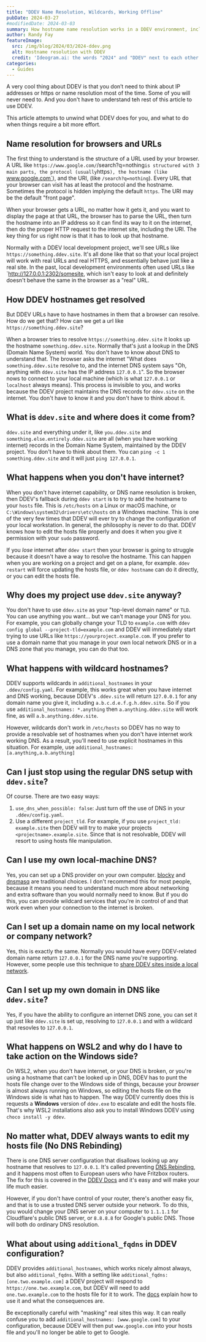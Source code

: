 ```yaml
---
title: "DDEV Name Resolution, Wildcards, Working Offline"
pubDate: 2024-03-27
#modifiedDate: 2024-03-03
summary: How hostname name resolution works in a DDEV environment, including how wildcards work
author: Randy Fay
featureImage:
  src: /img/blog/2024/03/2024-ddev.png
  alt: Hostname resolution with DDEV
  credit: 'Ideogram.ai: the words "2024" and "DDEV" next to each other'
categories:
  - Guides
---
```


A very cool thing about DDEV is that you don’t need to think about IP addresses or https or name resolution most of the time. Some of you will never need to. And you don't have to understand teh rest of this article to use DDEV.

This article attempts to unwind what DDEV does for you, and what to do when things require a bit more effort.

## Name resolution for browsers and URLs

The first thing to understand is the structure of a URL used by your browser. A URL like `https://www.google.com/`/search?q=nothing` is structured with 3 main parts, the protocol (usually `https`), the hostname (like `www.google.com`), and the URI, (like `/search?q=nothing`). Every URL that your browser can visit has at least the protocol and the hostname. Sometimes the protocol is hidden implying the default `https`. The URI may be the default "front page".

When your browser gets a URL, no matter how it gets it, and you want to display the page at that URL, the browser has to parse the URL, then turn the hostname into an IP address so it can find its way to it on the internet, then do the proper HTTP request to the internet site, including the URI. The key thing for us right now is that it has to look up that hostname.

Normally with a DDEV local development project, we'll see URLs like `https://something.ddev.site`. It's all done like that so that your local project will work with real URLs and real HTTPS, and essentially behave just like a real site. In the past, local development environments often used URLs like `http://127.0.0.1:2302/somesite, which isn't easy to look at and definitely doesn't behave the same in the browser as a "real" URL.

## How DDEV hostnames get resolved

But DDEV URLs have to have hostnames in them that a browser can resolve. How do we get that? How can we get a url like `https://something.ddev.site`?

When a browser tries to resolve `https://something.ddev.site` it looks up the hostname `something.ddev.site`. Normally that's just a lookup in the DNS (Domain Name System) world. You don't have to know about DNS to understand that. The browser asks the internet "What does `something.ddev.site` resolve to, and the internet DNS system says "Oh, anything with `ddev.site` has the IP address `127.0.0.1`". So the browser nows to connect to your local machine (which is what `127.0.0.1` or `localhost` always means). This process is invisible to you, and works because the DDEV project maintains the DNS records for `ddev.site` on the internet. You don't have to know it and you don't have to think about it.

## What is `ddev.site` and where does it come from?

`ddev.site` and everything under it, like `you.ddev.site` and `something.else.entirely.ddev.site` are all (when you have working internet) records in the Domain Name System, maintained by the DDEV project. You don't have to think about them. You can `ping -c 1 something.ddev.site` and it will just `ping 127.0.0.1`. 

## What happens when you don't have internet?

When you don't have internet capability, or DNS name resolution is broken, then DDEV's fallback during `ddev start` is to try to add the hostname to your `hosts` file. This is `/etc/hosts` on a Linux or macOS machine, or `C:\Windows\system32\drivers\etc\hosts` on a Windows machine. This is one of the very few times that DDEV will ever try to change the configuration of your local workstation. In general, the philosophy is never to do that. DDEV knows how to edit the hosts file properly and does it when you give it permission with your `sudo` password.

If you *lose* internet after `ddev start` then your browser is going to struggle because it doesn't have a way to resolve the hostname. This can happen when you are working on a project and get on a plane, for example. `ddev restart` will force updating the hosts file, or `ddev hostname` can do it directly, or you can edit the hosts file.

## Why does my project use `ddev.site` anyway?

You don't have to use `ddev.site` as your "top-level domain name" or `TLD`. You can use anything you want... but we can't manage your DNS for you. For example, you can globally change your TLD to `example.com` with `ddev config global --project-tld=example.com` and DDEV will immediately start trying to use URLs like `https://yourproject.example.com`. If you prefer to use a domain name that you manage in your own local network DNS or in a DNS zone that you manage, you can do that too.

## What happens with wildcard hostnames?

DDEV supports wildcards in `additional_hostnames` in your `.ddev/config.yaml`. For example, this works great when you have internet and DNS working, because DDEV's `.ddev.site` will return `127.0.0.1` for any domain name you give it, including `a.b.c.d.e.f.g.h.ddev.site`.  So if you use `additional_hostnames: *.anything` then `a.anything.ddev.site` will work fine, as will `a.b.anything.ddev.site`. 

However, wildcards don't work in `/etc/hosts` so DDEV has no way to provide a resolvable set of hostnames when you don't have internet work working DNS. As a result, you'll need to use explicit hostnames in this situation. For example, use `additional_hostnames: [a.anything,a.b.anything]`

## Can I just stop using the regular DNS setup with `ddev.site`?

Of course. There are two easy ways:
1. `use_dns_when_possible: false`: Just turn off the use of DNS in your `.ddev/config.yaml`.
2. Use a different `project_tld`. For example, if you use `project_tld: example.site` then DDEV will try to make your projects `<projectname>.example.site`. Since that is not resolvable, DDEV will resort to using hosts file manipulation.


## Can I use my own local-machine DNS?

Yes, you can set up a DNS provider on your own computer. [blocky](https://github.com/0xERR0R/blocky) and [dnsmasq](https://thekelleys.org.uk/dnsmasq/doc.html) are traditional choices. I don't recommend this for most people, because it means you need to understand much more about networking and extra software than you would normally need to know. But if you do this, you can provide wildcard services that you're in control of and that work even when your connection to the internet is broken.

## Can I set up a domain name on my local network or company network?

Yes, this is exactly the same. Normally you would have every DDEV-related domain name return `127.0.0.1` for the DNS name you're supporting. However, some people use this technique to [share DDEV sites inside a local network](https://ddev.readthedocs.io/en/stable/users/topics/sharing/#exposing-a-host-port-and-providing-a-direct-url). 

## Can I set up my own domain in DNS like `ddev.site`?

Yes, if you have the ability to configure an internet DNS zone, you can set it up just like `ddev.site` is set up, resolving to `127.0.0.1` and with a wildcard that resovles to `127.0.0.1`.

## What happens on WSL2 and why do I have to take action on the Windows side?

On WSL2, when you don't have internet, or your DNS is broken, or you're using a hostname that can't be looked up in DNS, DDEV has to punt the hosts file change over to the Windows side of things, because your *browser* is almost always running on Windows, so editing the hosts file on the Windows side is what has to happen. The way DDEV currently does this is requests a **Windows** version of `ddev.exe` to escalate and edit the hosts file. That's why WSL2 installations also ask you to install Windows DDEV using `choco install -y ddev`.

## No matter what, DDEV always wants to edit my hosts file (No DNS Rebinding)

There is one DNS server configuration that disallows looking up any hostname that resolves to `127.0.0.1`. It's called preventing [DNS Rebinding](https://en.wikipedia.org/wiki/DNS_rebinding), and it happens most often to European users who have Fritzbox routers. The fix for this is covered in the [DDEV Docs](https://ddev.readthedocs.io/en/stable/users/usage/troubleshooting/#dns-rebinding-prohibited-mostly-on-fritzbox-routers) and it's easy and will make your life much easier.

However, if you don't have control of your router, there's another easy fix, and that is to use a trusted DNS server outside your network. To do this, you would change your DNS server on your computer to `1.1.1.1` for Cloudflare's public DNS server, or `8.8.8.8` for Google's public DNS. Those will both do ordinary DNS resolution.


## What about using `additional_fqdns` in DDEV configuration?

DDEV provides `additional_hostnames`, which works nicely almost always, but also `additional_fqdns`.  With a setting like `additional_fqdns: [one.two.example.com]` a DDEV project will respond to `https://one.two.example.com`, but DDEV will need to add `one.two.example.com` to the hosts file for it to work.  The [docs](https://ddev.readthedocs.io/en/stable/users/configuration/config/#additional_hostnames) explain how to use it and what the consequences are.

Be exceptionally careful with "masking" real sites this way. It can really confuse you to add `additional_hostnames: [www.google.com]` to your configuration, because DDEV will then put `www.google.com` into your hosts file and you'll no longer be able to get to Google.